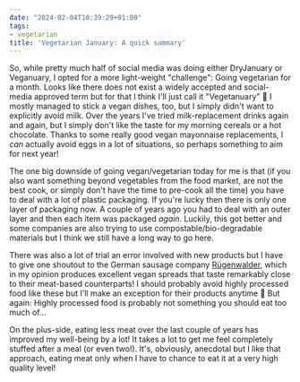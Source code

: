 ```yaml
---
date: "2024-02-04T10:39:29+01:00"
tags:
- vegetarian
title: 'Vegetarian January: A quick summary'
---
```


So, while pretty much half of social media was doing either DryJanuary or Veganuary, I opted for a more light-weight "challenge": Going vegetarian for a month. Looks like there does not exist a widely accepted and social-media approved term but for that I think I'll just call it "Vegetanuary" 🤪 I mostly managed to stick a vegan dishes, too, but I simply didn't want to explicitly avoid milk. Over the years I've tried milk-replacement drinks again and again, but I simply don't like the taste for my morning cereals or a hot chocolate. Thanks to some really good vegan mayonnaise replacements, I *can* actually avoid eggs in a lot of situations, so perhaps something to aim for next year!

The one big downside of going vegan/vegetarian today for me is that (if you also want something beyond vegetables from the food market, are not the best cook, or simply don't have the time to pre-cook all the time) you have to deal with a lot of plastic packaging. If you're lucky then there is only one layer of packaging now. A couple of years ago you had to deal with an outer layer and then each item was packaged *again*. Luckily, this got better and some companies are also trying to use compostable/bio-degradable materials but I think we still have a long way to go here.

There was also a lot of trial an error involved with new products but I have to give one shoutout to the German sausage company [Rügenwalder](https://www.ruegenwalder.de/de), which in my opinion produces excellent vegan spreads that taste remarkably close to their meat-based counterparts! I should probably avoid highly processed food like these but I'll make an exception for their products anytime 🤪 But again: Highly processed food is probably not something you should eat too much of...

On the plus-side, eating less meat over the last couple of years has improved my well-being by a lot! It takes a lot to get me feel completely stuffed after a meal (or even two!). It's, obviously, anecdotal but I like that approach, eating meat only when I have to chance to eat it at a very high quality level!